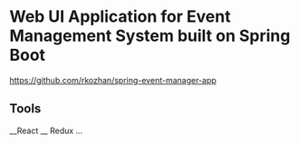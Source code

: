# Web UI Application for Event Management System built on Spring Boot
https://github.com/rkozhan/spring-event-manager-app

## Tools
__React
__ Redux
...